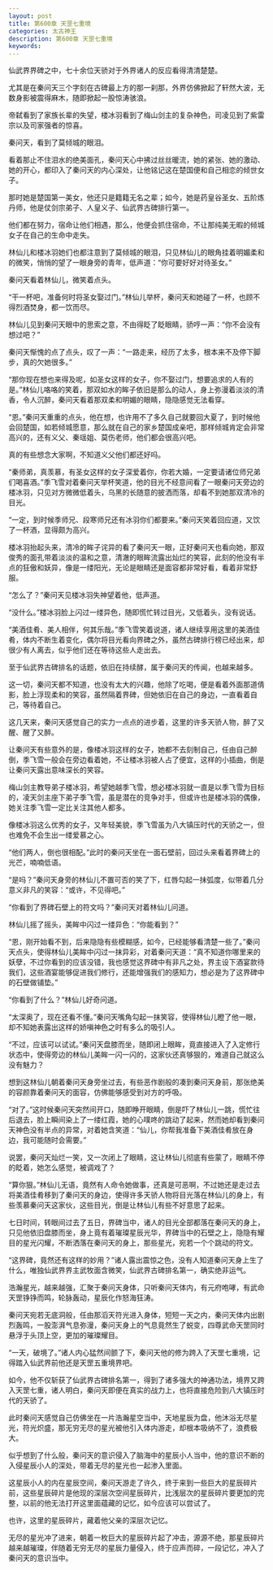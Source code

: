```yaml
---
layout: post
title: 第600章 天罡七重境
categories: 太古神王
description: 第600章 天罡七重境
keywords:
---
```


仙武界界碑之中，七十余位天骄对于外界诸人的反应看得清清楚楚。

尤其是在秦问天三个字刻在古碑最上方的那一刹那，外界仿佛掀起了轩然大波，无数身影被震得麻木，随即掀起一股惊涛骇浪。

帝弑看到了家族长辈的失望，楼冰羽看到了梅山剑主的复杂神色，司凌见到了紫雷宗以及司家强者的惊喜。

秦问天，看到了莫倾城的眼泪。

看着那止不住泪水的绝美面孔，秦问天心中拂过丝丝暖流，她的紧张、她的激动、她的开心，都印入了秦问天的内心深处，让他铭记这在楚国便和自己相恋的倾世女子。

那时她是楚国第一美女，他还只是籍籍无名之辈；如今，她是药皇谷圣女、五阶炼丹师，他是仗剑宗弟子、人皇义子、仙武界古碑排行第一。

他们都在努力，宿命让他们相遇，那么，他便会抓住宿命，不让那纯美无暇的倾城女子在自己的生命中走失。

林仙儿和楼冰羽她们也都注意到了莫倾城的眼泪，只见林仙儿的眼角挂着明媚柔和的微笑，悄悄的望了一眼身旁的青年，低声道：“你可要好好对待圣女。”

秦问天看着林仙儿，微笑着点头。

“干一杯吧，准备何时将圣女娶过门。”林仙儿举杯，秦问天和她碰了一杯，也顾不得烈酒焚身，都一饮而尽。

林仙儿见到秦问天眼中的思索之意，不由得眨了眨眼睛，骄哼一声：“你不会没有想过吧？”

秦问天惭愧的点了点头，叹了一声：“一路走来，经历了太多，根本来不及停下脚步，真的欠她很多。”

“那你现在想也来得及呢，如圣女这样的女子，你不娶过门，想要追求的人有的是。”林仙儿咯咯的笑着，那双如水的眸子依旧是那么的动人，身上弥漫着淡淡的清香，令人沉醉，秦问天看着那双柔和明媚的眼睛，隐隐感觉无法看穿。

“恩。”秦问天重重的点头，他在想，也许用不了多久自己就要回大夏了，到时候他会回楚国，如若倾城愿意，那么就在自己的家乡楚国成亲吧，那样倾城肯定会非常高兴的，还有义父、秦瑶姐、莫伤老师，他们都会很高兴吧。

真的有些想念大家啊，不知道义父他们都还好吗。

“秦师弟，真羡慕，有圣女这样的女子深爱着你，你若大婚，一定要请诸位师兄弟们喝喜酒。”季飞雪对着秦问天举杯笑道，他的目光不经意间看了一眼秦问天旁边的楼冰羽，只见对方微微低着头，乌黑的长随意的披洒而落，却看不到她那双清冷的目光。

“一定，到时候季师兄、段寒师兄还有冰羽你们都要来。”秦问天笑着回应道，又饮了一杯酒，显得颇为高兴。

楼冰羽抬起头来，清冷的眸子诧异的看了秦问天一眼，正好秦问天也看向她，那双俊秀的面孔带着淡淡的温和之意，清澈的眼眸流露出灿烂的笑容，此刻的他没有半点的狂傲和妖异，像是一缕阳光，无论是眼睛还是面容都非常好看，看着非常舒服。

“怎么了？”秦问天见楼冰羽失神望着他，低声道。

“没什么。”楼冰羽脸上闪过一缕异色，随即慌忙转过目光，又低着头，没有说话。

“美酒佳肴、美人相伴，何其乐哉。”季飞雪笑着说道，诸人继续享用这里的美酒佳肴，体内不断生着变化，偶尔将目光看向界碑之外，虽然古碑排行榜已经出来，却很少有人离去，似乎他们还在等待这些人走出去。

至于仙武界古碑排名的话题，依旧在持续酵，属于秦问天的传闻，也越来越多。

这一切，秦问天都不知道，也没有太大的兴趣，他除了吃喝，便是看着外面那道倩影，脸上浮现柔和的笑容，虽然隔着界碑，但她依旧在自己的身边，一直看着自己，等待着自己。

这几天来，秦问天感觉自己的实力一点点的进步着，这里的许多天骄人物，醉了又醒、醒了又醉。

让秦问天有些意外的是，像楼冰羽这样的女子，她都不去刻制自己，任由自己醉倒，季飞雪一般会在旁边看着她，不让楼冰羽被人占了便宜，这样的小插曲，倒是让秦问天露出意味深长的笑容。

梅山剑主教导弟子楼冰羽，希望她越季飞雪，想必楼冰羽就一直是以季飞雪为目标的，凌天剑主座下弟子季飞雪，虽是潜在的竞争对手，但或许也是楼冰羽的偶像，她关注季飞雪一定比关注其他人都多。

像楼冰羽这么优秀的女子，又年轻美貌，季飞雪虽为八大镇压时代的天骄之一，但也难免不会生出一缕爱慕之心。

“他们两人，倒也很相配。”此时的秦问天坐在一面石壁前，回过头来看着界碑上的光芒，喃喃低语。

“是吗？”秦问天身旁的林仙儿不置可否的笑了下，红唇勾起一抹弧度，似带着几分意义非凡的笑容：“或许，不见得吧。”

“你看到了界碑石壁上的符文吗？”秦问天对着林仙儿问道。

林仙儿摇了摇头，美眸中闪过一缕异色：“你能看到？”

“恩，刚开始看不到，后来隐隐有些模糊感，如今，已经能够看清楚一些了。”秦问天点头，使得林仙儿美眸中闪过一抹异彩，对着秦问天道：“真不知道你哪里来的妖孽，不过你看到的应该没错，我也感觉这界碑中有非凡之处，界主设下酒宴款待我们，这些酒宴能够促进我们修行，还能增强我们的感知力，想必是为了这界碑中的石壁做铺垫。”

“你看到了什么？”林仙儿好奇问道。

“太深奥了，现在还看不懂。”秦问天嘴角勾起一抹笑容，使得林仙儿瞪了他一眼，却不知她表露出这样的娇嗔神色之时有多么的吸引人。

“不过，应该可以试试。”秦问天盘膝而坐，随即闭上眼眸，竟直接进入了入定修行状态中，使得旁边的林仙儿美眸一闪一闪的，这家伙还真够狠的，难道自己就这么没有魅力？

想到这林仙儿朝着秦问天身旁坐过去，有些恶作剧般的凑到秦问天身前，那张绝美的容颜靠着秦问天的面容，仿佛能够感受到对方的呼吸。

“对了。”这时候秦问天突然间开口，随即睁开眼睛，倒是吓了林仙儿一跳，慌忙往后退去，脸上瞬间染上了一缕红霞，她的心噗咚的跳动了起来，然而她却看到秦问天神色没有半点的异常，对着她含笑道：“仙儿，你帮我准备下美酒佳肴放在身边，我可能随时会需要。”

说罢，秦问天灿烂一笑，又一次闭上了眼睛，这让林仙儿彻底有些蒙了，眼睛不停的眨着，她怎么感觉，被调戏了？

“算你狠。”林仙儿无语，竟然有人命令她做事，还真是可恶啊，不过她还是走过去将美酒佳肴移到了秦问天的身边，使得许多天骄人物将目光落在林仙儿的身上，有些羡慕秦问天这家伙，这些目光，倒是让林仙儿有些不好意思了起来。

七日时间，转眼间过去了五日，界碑当中，诸人的目光全部都落在秦问天的身上，只见他依旧盘膝而坐，身上竟有着璀璨星辰光华，界碑当中的石壁之上，隐隐有耀目的星光闪耀，不断洒落在秦问天的身上，那些星光，宛若一个个跳动的符文。

“这界碑，竟然还有这样的妙用？”诸人露出震惊之色，没有人知道秦问天身上生了什么，唯独仙武界界主武牧面含微笑，仙武界古碑排名第一，确实绝非运气。

浩瀚星光，越来越强，汇聚于秦问天身体，只听秦问天体内，有元府咆哮，有武命天罡铮铮而鸣，轮脉轰动，星辰化作怒海狂涛。

秦问天宛若无底洞般，任由那滔天符光进入身体，短短一天之内，秦问天体内出剧烈轰鸣，一股澎湃气息弥漫，秦问天身上的气息竟然生了蜕变，四尊武命天罡同时悬浮于头顶上空，更加的璀璨耀目。

“一天，破境了。”诸人内心猛然间颤了下，秦问天他的修为跨入了天罡七重境，记得踏入仙武界前他还是天罡五重境界吧。

如今，他不仅斩获了仙武界古碑排名第一，得到了诸多强大的神通功法，境界又跨入天罡七重，诸人明白，秦问天即便在真实的战力上，也将直接危险到八大镇压时代的天骄了。

此时秦问天感觉自己仿佛坐在一片浩瀚星空当中，天地星辰为盘，他沐浴无尽星光，符光炽盛，那无穷无尽的星光被他引入体内游走，却根本吸纳不了，浪费极大。

似乎想到了什么般，秦问天的意识侵入了脑海中的星辰小人当中，他的意识不断的入侵星辰小人的深处，带着无尽的星光也一起渗入里面。

这星辰小人的内在星辰空间，秦问天游走了许久，终于来到一些巨大的星辰碎片前，这些星辰碎片是他现的深层次空间星辰碎片，比浅层次的星辰碎片要更加的完整，以前的他无法打开这里面蕴藏的记忆，如今应该可以尝试了。

也许，这里的星辰碎片，藏着他父亲的深层次记忆。

无尽的星光冲了进来，朝着一枚巨大的星辰碎片起了冲击，源源不绝，那星辰碎片越来越璀璨，伴随着无穷无尽的星辰力量侵入，终于应声而碎，一段记忆，冲入了秦问天的意识当中。
